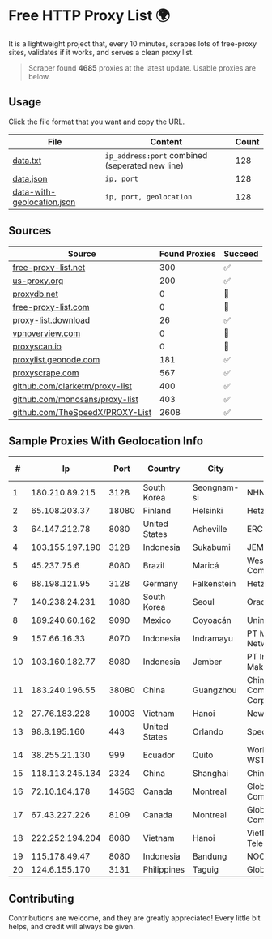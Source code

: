 
# Free HTTP Proxy List 🌍

It is a lightweight project that, every 10 minutes, scrapes lots of free-proxy sites, validates if it works, and serves a clean proxy list.


> Scraper found **4685** proxies at the latest update. Usable proxies are below.

## Usage

Click the file format that you want and copy the URL.


|File|Content|Count|
|----|-------|-----|
|[data.txt](https://raw.githubusercontent.com/themiralay/Proxy-List-World/master/data.txt)|`ip_address:port` combined (seperated new line)|128|
|[data.json](https://raw.githubusercontent.com/themiralay/Proxy-List-World/master/data.json)|`ip, port`|128|
|[data-with-geolocation.json](https://raw.githubusercontent.com/themiralay/Proxy-List-World/master/data-with-geolocation.json)|`ip, port, geolocation`|128|

## Sources

|Source|Found Proxies|Succeed|
|------|-------------|-------|
|[free-proxy-list.net](https://free-proxy-list.net)|300|✅|
|[us-proxy.org](https://www.us-proxy.org)|200|✅|
|[proxydb.net](http://proxydb.net)|0|🚫|
|[free-proxy-list.com](https://free-proxy-list.com/?page=&port=&type%5B%5D=http&type%5B%5D=https&up_time=0&search=Search)|0|🚫|
|[proxy-list.download](https://www.proxy-list.download/HTTP)|26|✅|
|[vpnoverview.com](https://vpnoverview.com/privacy/anonymous-browsing/free-proxy-servers)|0|🚫|
|[proxyscan.io](https://www.proxyscan.io)|0|🚫|
|[proxylist.geonode.com](https://proxylist.geonode.com/api/proxy-list?limit=300&page=1&sort_by=lastChecked&sort_type=desc&protocols=http,https)|181|✅|
|[proxyscrape.com](https://api.proxyscrape.com/v2/?request=displayproxies&protocol=http&timeout=10000&country=all&ssl=all&anonymity=all)|567|✅|
|[github.com/clarketm/proxy-list](https://raw.githubusercontent.com/clarketm/proxy-list/master/proxy-list-raw.txt)|400|✅|
|[github.com/monosans/proxy-list](https://raw.githubusercontent.com/monosans/proxy-list/main/proxies/http.txt)|403|✅|
|[github.com/TheSpeedX/PROXY-List](https://raw.githubusercontent.com/TheSpeedX/PROXY-List/master/http.txt)|2608|✅|


## Sample Proxies With Geolocation Info

|#|Ip|Port|Country|City|Internet Service Provider|
|-|--|----|-------|----|-------------------------|
|1|180.210.89.215|3128|South Korea|Seongnam-si|NHNCLOUD|
|2|65.108.203.37|18080|Finland|Helsinki|Hetzner Online GmbH|
|3|64.147.212.78|8080|United States|Asheville|ERC Broadband|
|4|103.155.197.190|3128|Indonesia|Sukabumi|JEMBATANDATA|
|5|45.237.75.6|8080|Brazil|Maricá|Westlink Tecnologia E Comunicacao Ltda. - ME|
|6|88.198.121.95|3128|Germany|Falkenstein|Hetzner Online GmbH|
|7|140.238.24.231|1080|South Korea|Seoul|Oracle Corporation|
|8|189.240.60.162|9090|Mexico|Coyoacán|Uninet S.A. de C.V.|
|9|157.66.16.33|8070|Indonesia|Indramayu|PT Mitra Mandiri Network|
|10|103.160.182.77|8080|Indonesia|Jember|PT Internusa Duta Makmur|
|11|183.240.196.55|38080|China|Guangzhou|China Mobile Communications Corporation|
|12|27.76.183.228|10003|Vietnam|Hanoi|Newass2011xDSLHCMC|
|13|98.8.195.160|443|United States|Orlando|Spectrum|
|14|38.255.21.130|999|Ecuador|Quito|World Sistem Telecom WST S.A.S.|
|15|118.113.245.134|2324|China|Shanghai|Chinanet|
|16|72.10.164.178|14563|Canada|Montreal|GloboTech Communications|
|17|67.43.227.226|8109|Canada|Montreal|GloboTech Communications|
|18|222.252.194.204|8080|Vietnam|Hanoi|VietNam Post and Telecom Corporation|
|19|115.178.49.47|8080|Indonesia|Bandung|NOC SIMAYA|
|20|124.6.155.170|3131|Philippines|Taguig|Globe Telecom|



## Contributing

Contributions are welcome, and they are greatly appreciated! Every
little bit helps, and credit will always be given.

